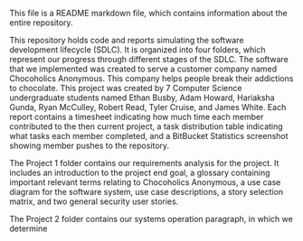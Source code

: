 This file is a README markdown file, which contains information about the entire repository.

This repository holds code and reports simulating the software development lifecycle (SDLC). It is organized into four folders, which represent our progress through different stages of the SDLC. The software that we implemented was created to serve a customer company named Chocoholics Anonymous. This company helps people break their addictions to chocolate. This project was created by 7 Computer Science undergraduate students named Ethan Busby, Adam Howard, Hariaksha Gunda, Ryan McCulley, Robert Read, Tyler Cruise, and James White. Each report contains a timesheet indicating how much time each member contributed to the then current project, a task distribution table indicating what tasks each member completed, and a BitBucket Statistics screenshot showing member pushes to the repository.

The Project 1 folder contains our requirements analysis for the project. It includes an introduction to the project end goal, a glossary containing important relevant terms relating to Chocoholics Anonymous, a use case diagram for the software system, use case descriptions, a story selection matrix, and two general security user stories. 

The Project 2 folder contains our systems operation paragraph, in which we determine  